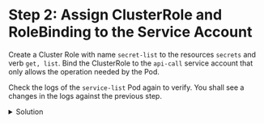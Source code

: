 # Step 2: Assign ClusterRole and RoleBinding to the Service Account

Create a Cluster Role with name `secret-list` to the resources `secrets` and verb `get, list`. Bind the ClusterRole to the `api-call` service account that only allows the operation needed by the Pod. 

Check the logs of the `service-list` Pod again to verify. You shall see a changes in the logs against the previous step.

<details>
  <summary>Solution</summary>

* Create a ClusterRole that allows listing services:
```yaml
apiVersion: rbac.authorization.k8s.io/v1
kind: ClusterRole
metadata:
  name: list-services
rules:
- apiGroups: [""]
  resources: ["services"]
  verbs: ["get", "list"]
```

* Create a RoleBinding to bind the ClusterRole to the service account:
```yaml
apiVersion: rbac.authorization.k8s.io/v1
kind: RoleBinding
metadata:
  name: list-services-binding
  namespace: t23
subjects:
- kind: ServiceAccount
  name: api-call
  namespace: t23
roleRef:
  kind: ClusterRole
  name: list-services
  apiGroup: rbac.authorization.k8s.io
```

* Apply the ClusterRole and RoleBinding manifests:
```sh
kubectl apply -f list-services-clusterrole.yaml
kubectl apply -f list-services-rolebinding.yaml
```

* Check the logs of the `service-list` Pod again: `kubectl logs -f secret-list -n secure-api`

After applying the correct permissions, the curl command in the Pod should list all secrets in the default namespace without authorization errors.
</details>